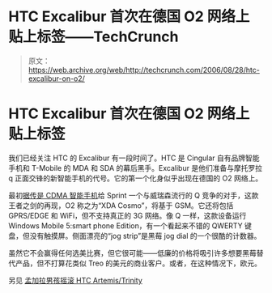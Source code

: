 # HTC Excalibur 首次在德国 O2 网络上贴上标签——TechCrunch

> 原文：<https://web.archive.org/web/http://techcrunch.com/2006/08/28/htc-excalibur-on-o2/>

# HTC Excalibur 首次在德国 O2 网络上贴上标签

我们已经关注 HTC 的 Excalibur 有一段时间了。HTC 是 Cingular 自有品牌智能手机和 T-Mobile 的 MDA 和 SDA 的幕后黑手。Excalibur 是他们准备与摩托罗拉 q 正面交锋的新智能手机的代号。它的第一个化身似乎出现在德国的 O2 网络上。

最初[据传是 CDMA 智能手机](https://web.archive.org/web/20200923073024/http://geek.com/news/geeknews/2006Aug/gee20060817038083.htm)给 Sprint 一个与威瑞森流行的 Q 竞争的对手，这款王者之剑的再现，O2 称之为“XDA Cosmo”，将基于 GSM。它还将包括 GPRS/EDGE 和 WiFi，但不支持真正的 3G 网络。像 Q 一样，这款设备运行 Windows Mobile 5:smart phone Edition，有一个看起来不错的 QWERTY 键盘，但没有触摸屏。侧面漂亮的“jog strip”是黑莓 jog dial 的一个很酷的计数器。

虽然它不会赢得任何选美比赛，但它很可能——低廉的价格将吸引许多想要黑莓替代产品，但不打算花类似 Treo 的美元的商业客户。或者，在这种情况下，欧元。

另见
[孟加拉男孩摇滚 HTC Artemis/Trinity](https://web.archive.org/web/20200923073024/http://crunchgear.com/2006/08/28/bengal-boy-rocks-the-htc-artemistrinity/)